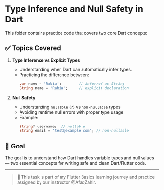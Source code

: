 # Type Inference and Null Safety in Dart

This folder contains practice code that covers two core Dart concepts:

## ✅ Topics Covered

1. **Type Inference vs Explicit Types**
   - Understanding when Dart can automatically infer types.
   - Practicing the difference between:
     ```dart
     var name = 'Rabia';        // inferred as String
     String name = 'Rabia';     // explicit declaration
     ```

2. **Null Safety**
   - Understanding `nullable` (`?`) vs `non-nullable` types
   - Avoiding runtime null errors with proper type usage
   - Example:
     ```dart
     String? username;  // nullable
     String email = 'test@example.com'; // non-nullable
     ```

## 📌 Goal

The goal is to understand how Dart handles variable types and null values — two essential concepts for writing safe and clean Dart/Flutter code.

---

> 🧠 This task is part of my Flutter Basics learning journey and practice assigned by our instructor @AfaqZahir.
